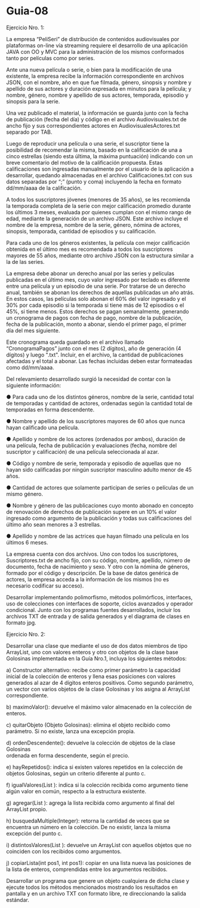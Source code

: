 # Guia-08

Ejercicio Nro. 1: 

La empresa “PeliSeri” de distribución de contenidos audiovisuales por plataformas on-line vía  streaming  requiere  el  desarrollo  de  una  aplicación  JAVA  con  OO  y  MVC  para  la 
administración de los mismos conformados tanto por películas como por series.

Ante una nueva película o serie, o bien para la modificación de una existente, la empresa 
recibe  la  información  correspondiente  en  archivos  JSON,  con  el  nombre,  año  en  que  fue 
filmada,  género,  sinopsis  y  nombre  y  apellido  de  sus  actores  y  duración  expresada en 
minutos para la película; y nombre, género, nombre y apellido de sus actores, temporada, 
episodio y sinopsis para la serie.

Una vez publicado el material, la información se guarda junto con la fecha de publicación 
(fecha del día) y código en el archivo Audiovisuales.txt de ancho fijo y sus correspondientes 
actores en AudiovisualesActores.txt separado por TAB.

Luego de reproducir una película o una serie, el suscriptor tiene la posibilidad de recomendar 
la misma, basado en la calificación de una a cinco estrellas (siendo esta última, la máxima 
puntuación) indicando con un breve comentario del motivo de la calificación propuesta.
Estas calificaciones son ingresadas manualmente por el usuario de la aplicación a desarrollar, quedando almacenadas en el archivo Calificaciones.txt con sus datos separadas 
por “;” (punto y coma) incluyendo la fecha en formato dd/mm/aaaa de la calificación.

A todos los suscriptores jóvenes (menores de 35 años), se les recomienda la temporada completa de la serie con mejor calificación promedio durante los últimos 3 meses, evaluada por quienes cumplan con el mismo rango de edad, mediante la generación de un archivo JSON. Este archivo incluye el nombre de la empresa, nombre de la serie, género, nómina de 
actores, sinopsis, temporada, cantidad de episodios y su calificación. 

Para cada uno de los géneros existentes, la película con mejor calificación obtenida en el 
último mes es recomendada a todos los suscriptores mayores de 55 años, mediante otro 
archivo JSON con la estructura similar a la de las series.

La empresa debe abonar un derecho anual por las series y películas publicadas en el último 
mes, cuyo valor ingresado por teclado es diferente entre una película y un episodio de una 
serie. Por tratarse de un derecho anual, también se abonan los derechos de aquellas publicadas un año atrás. En estos casos,  las películas solo abonan el 60% del valor ingresado y el 30% por cada episodio si la temporada si tiene más de 12 episodios o el 45%, si tiene menos. Estos derechos se pagan semanalmente, generando un cronograma 
de pagos con fecha de pago, nombre de la publicación, fecha de la publicación, monto a 
abonar, siendo el primer pago, el primer día del mes siguiente. 

Este cronograma queda guardado en el archivo llamado “CronogramaPagos” junto con el mes (2 dígitos), año de 
generación (4 dígitos) y luego ".txt". Incluir, en el archivo, la cantidad de publicaciones 
afectadas y el total a abonar. Las fechas incluidas deben estar formateadas como dd/mm/aaaa.

Del relevamiento desarrollado surgió la necesidad de contar con la siguiente información:

● Para cada uno de los distintos géneros, nombre de la serie, cantidad total de temporadas 
y cantidad de actores, ordenadas según la cantidad total de temporadas en forma descendente.

● Nombre y apellido de los suscriptores mayores de 60 años que nunca hayan calificado 
una película.

● Apellido y nombre de los actores (ordenados por ambos), duración de una película, fecha 
de  publicación  y  evaluaciones  (fecha,  nombre  del  suscriptor  y  calificación)  de  una 
película seleccionada al azar. 

● Código  y  nombre  de  serie,  temporada  y  episodio  de  aquellas  que  no  hayan  sido 
calificadas por ningún suscriptor masculino adulto menor de 45 años. 

● Cantidad de actores que solamente participan de series o películas de un mismo género. 

● Nombre y género de las publicaciones cuyo monto abonado en concepto de renovación 
de derechos de publicación supere en un 10% el valor ingresado como argumento de la 
publicación y todas sus calificaciones del último año sean menores a 3 estrellas. 

● Apellido y nombre de las actrices que hayan filmado una película en los últimos 6 meses. 

La empresa cuenta con dos archivos. Uno con todos los suscriptores, Suscriptores.txt de 
ancho fijo, con su código, nombre, apellido, número de documento, fecha de nacimiento y 
sexo. Y otro con la nómina de géneros, formado por el código y descripción. De la base de 
datos genérica de actores, la empresa acceda a la información de los mismos (no es necesario codificar su acceso). 

Desarrollar  implementando  polimorfismo,  métodos  polimórficos,  interfaces,  uso  de 
colecciones con interfaces de soporte, ciclos avanzados y operador condicional. 
Junto  con  los  programas  fuentes  desarrollados,  incluir  los  archivos  TXT  de  entrada  y  de 
salida generados y el diagrama de clases en formato jpg.

Ejercicio Nro. 2: 

Desarrollar una clase que mediante el uso de dos datos miembros de tipo ArrayList, uno 
con valores enteros y otro con objetos de la clase base Golosinas implementada en la Guía 
Nro.1, incluya los siguientes métodos:  

a)  Constructor  alternativo:  recibe  como  primer  parámetro  la  capacidad  inicial  de  la 
colección  de  enteros  y  llena  esas  posiciones  con  valores  generados  al  azar  de  4 
dígitos enteros positivos. Como segundo parámetro, un vector con varios objetos de 
la clase Golosinas y los asigna al ArrayList correspondiente. 

b)  maximoValor(): devuelve el máximo valor almacenado en la colección de enteros. 

c)  quitarObjeto (Objeto Golosinas): elimina el objeto recibido como parámetro. Si no 
existe, lanza una excepción propia. 

d)  ordenDescendente():  devuelve  la  colección  de  objetos  de  la  clase  Golosinas  
ordenada en forma descendente, según el precio.  

e)  hayRepetidos():  indica  si  existen  valores  repetidos  en  la  colección  de  objetos 
Golosinas, según un criterio diferente al punto c. 

f)  igualValores(List <Integer>): indica si la colección recibida como argumento  tiene 
algún valor en común, respecto a la estructura  existente. 

g)  agregar(List  <Golosinas>):  agrega  la  lista  recibida  como  argumento  al  final  del 
ArrayList propio. 

h)  busquedaMultiple(Integer):  retorna  la  cantidad  de  veces  que  se  encuentra  un 
número en la colección. De no existir, lanza la misma excepción del punto c. 

i)  distintosValores(List <Golosinas>): devuelve un ArrayList con aquellos objetos que 
no coinciden con los recibidos como argumentos. 

j) copiarLista(int pos1, int pos1): copiar en una lista nueva las posiciones de la lista de 
enteros, comprendidas entre los argumentos recibidos. 

Desarrollar un programa que genere un objeto cualquiera de dicha clase y ejecute todos los 
métodos  mencionados  mostrando  los  resultados  en  pantalla  y  en  un  archivo  TXT  con 
formato libre, re direccionando la salida estándar. 
